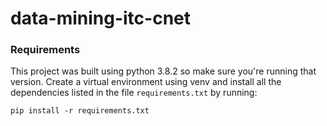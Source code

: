 # data-mining-itc-cnet

### Requirements
This project was built using python 3.8.2 so make sure you're running that version.
Create a virtual environment using venv and install all the dependencies listed in 
the file `requirements.txt` by running:

`pip install -r requirements.txt`